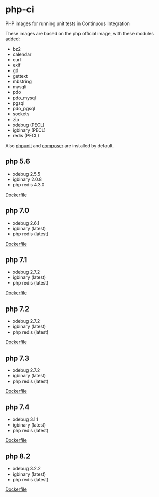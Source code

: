 # php-ci

PHP images for running unit tests in Continuous Integration

These images are based on the php official image, with these modules added:

* bz2
* calendar
* curl
* exif
* gd
* gettext
* mbstring
* mysqli
* pdo
* pdo_mysql
* pgsql
* pdo_pgsql
* sockets
* zip
* xdebug (PECL)
* igbinary (PECL)
* redis (PECL)

Also [phpunit](https://phpunit.de/) and [composer](https://getcomposer.org/) are installed by default.

## php 5.6

* xdebug 2.5.5
* igbinary 2.0.8
* php redis 4.3.0

[Dockerfile](https://github.com/creativeprojects/php-ci/blob/master/php5.6.Dockerfile)

## php 7.0

* xdebug 2.6.1
* igbinary (latest)
* php redis (latest)

[Dockerfile](https://github.com/creativeprojects/php-ci/blob/master/php7.0.Dockerfile)

## php 7.1

* xdebug 2.7.2
* igbinary (latest)
* php redis (latest)

[Dockerfile](https://github.com/creativeprojects/php-ci/blob/master/php7.1.Dockerfile)

## php 7.2

* xdebug 2.7.2
* igbinary (latest)
* php redis (latest)

[Dockerfile](https://github.com/creativeprojects/php-ci/blob/master/php7.2.Dockerfile)

## php 7.3

* xdebug 2.7.2
* igbinary (latest)
* php redis (latest)

[Dockerfile](https://github.com/creativeprojects/php-ci/blob/master/php7.3.Dockerfile)

## php 7.4

* xdebug 3.1.1
* igbinary (latest)
* php redis (latest)

[Dockerfile](https://github.com/creativeprojects/php-ci/blob/master/php7.4.Dockerfile)

## php 8.2

* xdebug 3.2.2
* igbinary (latest)
* php redis (latest)

[Dockerfile](https://github.com/creativeprojects/php-ci/blob/master/php8.2.Dockerfile)
